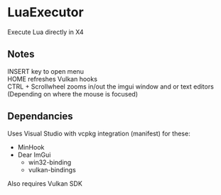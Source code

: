 # LuaExecutor
Execute Lua directly in X4  

## Notes
INSERT key to open menu  
HOME refreshes Vulkan hooks  
CTRL + Scrollwheel zooms in/out the imgui window and or text editors (Depending on where the mouse is focused)  

## Dependancies
Uses Visual Studio with vcpkg integration (manifest) for these:
- MinHook
- Dear ImGui
  - win32-binding
  - vulkan-bindings

Also requires Vulkan SDK
